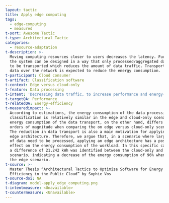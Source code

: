 ```yaml
---
layout: tactic
title: Apply edge computing
tags:
  - edge-computing
  - measured
t-sort: Awesome Tactic
t-type: Architectural Tactic
categories:
  - resource-adaptation
t-description: >-
  Moving computing resources closer to users decreases the latency. Furthermore,
  the system can be designed in a way that only processed/aggregated data need
  to be transported which reduces the amount of data traffic. Transporting less
  data over the network is expected to reduce the energy consumption.
t-participant: Cloud consumer
t-artifact: Classification software
t-context: Edge versus cloud-only
t-feature: Data processing
t-intent: 'Decreasing data traffic, to increase performance and energy-efficiency'
t-targetQA: Performance
t-relatedQA: Energy-efficiency
t-measuredimpact: >-
  According to estimations, the energy consumption of the data processing and ML
  classification is relatively similar in the edge and cloud-only scenarios. The
  energy consumption of the data transport, on the other hand, differs several
  orders of magnitude when comparing the on edge versus cloud-only scenarios.
  The reduction in data transport is also a main motivation for applying the
  edge architecture. Therefore, we argue that, in a scenario where large volumes
  of data need to be processed, applying an edge architecture has a positive
  effect on the energy consumption of the workload. In this specific case study
  a difference of 21.242 kWh was identified between the cloud-only and edge
  scenario, indicating a decrease of the energy consumption of 96% when using
  the edge scenario.
t-source: >-
  Master Thesis “Architectural Tactics to Optimize Software for Energy
  Efficiency in the Public Cloud” by Sophie Vos
t-source-doi: NA
t-diagram: model-apply_edge_computing.png
t-intentmeasure: <Unavailable>
t-countermeasure: <Unavailable>
---
```


